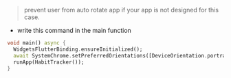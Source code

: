> prevent user from auto rotate app if your app is not designed for this case.

- write this command in the main function
```dart
void main() async {
  WidgetsFlutterBinding.ensureInitialized();
  await SystemChrome.setPreferredOrientations([DeviceOrientation.portraitUp]);
  runApp(HabitTracker());
}
```